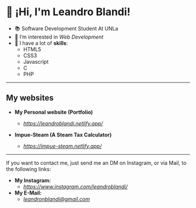 # 👋 ¡Hi, I'm Leandro Blandi!

- 📚 Software Development Student At UNLa
- 👀 I’m interested in *Web Development*
- 🤖 I have a lot of **skills**:
  - HTML5 
  - CSS3
  - Javascript
  - C
  - PHP
***
## My websites

- **My Personal website (Portfolio)**
  - *https://leandroblandi.netlify.app/*

- **Impue-Steam (A Steam Tax Calculator)**
  - *https://impue-steam.netlify.app/*
***
 If you want to contact me, just send me an DM on Instagram, or via Mail, to the following links:
- **My Instagram:**
  - *https://www.instagram.com/leandroblandi/*
- **My E-Mail:**
  - *leandronblandi@gmail.com*
<!---
leandroblandi/leandroblandi is a ✨ special ✨ repository because its `README.md` (this file) appears on your GitHub profile.
You can click the Preview link to take a look at your changes.
--->
